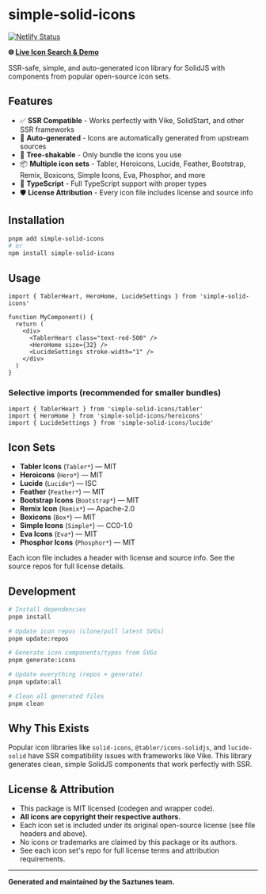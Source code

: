 # simple-solid-icons

[![Netlify Status](https://api.netlify.com/api/v1/badges/YOUR_NETLIFY_SITE_ID/deploy-status)](https://your-site-name.netlify.app)

**🌐 [Live Icon Search & Demo](https://your-site-name.netlify.app)**

SSR-safe, simple, and auto-generated icon library for SolidJS with components from popular open-source icon sets.

## Features

- ✅ **SSR Compatible** - Works perfectly with Vike, SolidStart, and other SSR frameworks
- 🔄 **Auto-generated** - Icons are automatically generated from upstream sources
- 🎯 **Tree-shakable** - Only bundle the icons you use
- 📦 **Multiple icon sets** - Tabler, Heroicons, Lucide, Feather, Bootstrap, Remix, Boxicons, Simple Icons, Eva, Phosphor, and more
- 🚀 **TypeScript** - Full TypeScript support with proper types
- 🛡️ **License Attribution** - Every icon file includes license and source info

## Installation

```bash
pnpm add simple-solid-icons
# or
npm install simple-solid-icons
```

## Usage

```tsx
import { TablerHeart, HeroHome, LucideSettings } from 'simple-solid-icons'

function MyComponent() {
  return (
    <div>
      <TablerHeart class="text-red-500" />
      <HeroHome size={32} />
      <LucideSettings stroke-width="1" />
    </div>
  )
}
```

### Selective imports (recommended for smaller bundles)

```tsx
import { TablerHeart } from 'simple-solid-icons/tabler'
import { HeroHome } from 'simple-solid-icons/heroicons'
import { LucideSettings } from 'simple-solid-icons/lucide'
```

## Icon Sets

- **Tabler Icons** (`Tabler*`) — MIT
- **Heroicons** (`Hero*`) — MIT
- **Lucide** (`Lucide*`) — ISC
- **Feather** (`Feather*`) — MIT
- **Bootstrap Icons** (`Bootstrap*`) — MIT
- **Remix Icon** (`Remix*`) — Apache-2.0
- **Boxicons** (`Box*`) — MIT
- **Simple Icons** (`Simple*`) — CC0-1.0
- **Eva Icons** (`Eva*`) — MIT
- **Phosphor Icons** (`Phosphor*`) — MIT

Each icon file includes a header with license and source info. See the source repos for full license details.

## Development

```bash
# Install dependencies
pnpm install

# Update icon repos (clone/pull latest SVGs)
pnpm update:repos

# Generate icon components/types from SVGs
pnpm generate:icons

# Update everything (repos + generate)
pnpm update:all

# Clean all generated files
pnpm clean
```

## Why This Exists

Popular icon libraries like `solid-icons`, `@tabler/icons-solidjs`, and `lucide-solid` have SSR compatibility issues with frameworks like Vike. This library generates clean, simple SolidJS components that work perfectly with SSR.

## License & Attribution

- This package is MIT licensed (codegen and wrapper code).
- **All icons are copyright their respective authors.**
- Each icon set is included under its original open-source license (see file headers and above).
- No icons or trademarks are claimed by this package or its authors.
- See each icon set's repo for full license terms and attribution requirements.

---

**Generated and maintained by the Saztunes team.**
